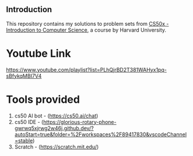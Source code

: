 ## Introduction
This repository contains my solutions to problem sets from [CS50x - Introduction to Computer Science](https://cs50.harvard.edu/x/), a course by Harvard University.


# Youtube Link 

https://www.youtube.com/playlist?list=PLhQjrBD2T381WAHyx1pq-sBfykqMBI7V4


# Tools provided

1. cs50 AI bot - (https://cs50.ai/chat)
2. cs50 IDE - (https://glorious-rotary-phone-gwrwq5xjrwg2w46j.github.dev/?autoStart=true&folder=%2Fworkspaces%2F89417830&vscodeChannel=stable)
3. Scratch - (https://scratch.mit.edu/)